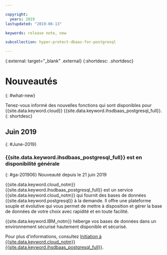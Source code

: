 ```yaml
---

copyright:
  years: 2019
lastupdated: "2019-06-13"

keywords: release note, new

subcollection: hyper-protect-dbaas-for-postgresql

---
```


{:external: target="_blank" .external}
{:shortdesc: .shortdesc}


# Nouveautés
{: #what-new}

Tenez-vous informé des nouvelles fonctions qui sont disponibles pour {{site.data.keyword.cloud}} {{site.data.keyword.ihsdbaas_postgresql_full}}.
{: shortdesc}

## Juin 2019
{: #June-2019}

### {{site.data.keyword.ihsdbaas_postgresql_full}} est en disponibilité générale
{: #ga-201906}
Nouveauté depuis le 21 juin 2019 

{{site.data.keyword.cloud_notm}} {{site.data.keyword.ihsdbaas_postgresql_full}} est un service {{site.data.keyword.cloud_notm}} qui fournit des bases de données {{site.data.keyword.postgresql}} à la demande. Il offre une plateforme souple et évolutive qui vous permet de mettre à disposition et gérer la base de données de votre choix avec rapidité et en toute facilité.

{{site.data.keyword.IBM_notm}} héberge vos bases de données dans un environnement sécurisé hautement disponible et sécurisé.

Pour plus d'informations, consultez [Initiation à {{site.data.keyword.cloud_notm}} {{site.data.keyword.ihsdbaas_postgresql_full}}](/docs/services/hyper-protect-dbaas-for-postgresql?topic=hyper-protect-dbaas-for-postgresql-gettingstarted).
